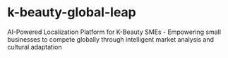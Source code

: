 # k-beauty-global-leap
AI-Powered Localization Platform for K-Beauty SMEs - Empowering small businesses to compete globally through intelligent market analysis and cultural adaptation
